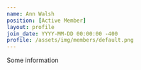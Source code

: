 ```yaml
---
name: Ann Walsh
position: [Active Member]
layout: profile
join_date: YYYY-MM-DD 00:00:00 -400
profile: /assets/img/members/default.png
---
```

Some information